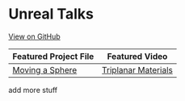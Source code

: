 # Unreal Talks
[View on GitHub](https://github.com/UnrealTalks/UnrealTalks.github.io)


Featured Project File | Featured Video
------------ | -------------
[Moving a Sphere](https://github.com/UnrealTalks/UnrealTalks-Sphere) | [Triplanar Materials](https://www.youtube.com/watch?v=yxigaCW4Knc&t)

add more stuff
